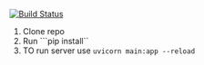[![Build Status](https://app.travis-ci.com/BlazeFace/security-backend.svg?token=pKqjhnyssdGdPSXryWxh&branch=main)](https://app.travis-ci.com/BlazeFace/security-backend)
1. Clone repo
2. Run ```pip install``
3. TO run server use ```uvicorn main:app --reload```
